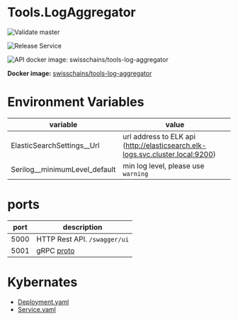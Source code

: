 # Tools.LogAggregator

![Validate master](https://github.com/swisschain/Tools.LogAggregator/workflows/Validate%20master/badge.svg)

![Release Service](https://github.com/swisschain/Tools.LogAggregator/workflows/Release%20Service/badge.svg)

![API docker image: swisschains/tools-log-aggregator](https://img.shields.io/docker/v/swisschains/tools-log-aggregator?sort=semver&label=swisschains/tools-log-aggregator)

**Docker image:** [swisschains/tools-log-aggregator](https://hub.docker.com/repository/docker/swisschains/tools-log-aggregator/tags?page=1)

# Environment Variables

| variable | value |
| -------- | ----- |
| ElasticSearchSettings__Url | url address to ELK api (http://elasticsearch.elk-logs.svc.cluster.local:9200) |
| Serilog__minimumLevel_default | min log level, please use `warning` |

# ports

| port | description |
| ---- | ----------- |
| 5000 | HTTP Rest API. `/swagger/ui` |
| 5001 | gRPC [proto](https://github.com/swisschain/Tools.LogAggregator/tree/master/src/LogAggregator.ApiContract) |

# Kybernates

* [Deployment.yaml](https://github.com/swisschain/Tools.LogAggregator/tree/master/deployment/kubernetes/Service-LogAggreggator)
* [Service.yaml](https://github.com/swisschain/Tools.LogAggregator/tree/master/deployment/kubernetes/Service-LogAggreggator)
